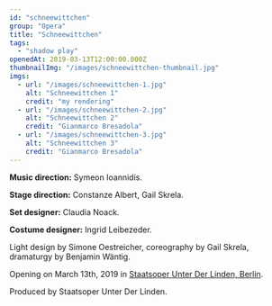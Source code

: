 ```yaml
---
id: "schneewittchen"
group: "Opera"
title: "Schneewittchen"
tags: 
  - "shadow play"
openedAt: 2019-03-13T12:00:00.000Z
thumbnailImg: "/images/schneewittchen-thumbnail.jpg"
imgs:
  - url: "/images/schneewittchen-1.jpg"
    alt: "Schneewittchen 1"
    credit: "my rendering"
  - url: "/images/schneewittchen-2.jpg"
    alt: "Schneewittchen 2"
    credit: "Gianmarco Bresadola"
  - url: "/images/schneewittchen-3.jpg"
    alt: "Schneewittchen 3"
    credit: "Gianmarco Bresadola"
---
```

**Music direction:** Symeon Ioannidis.

**Stage direction:** Constanze Albert, Gail Skrela.

**Set designer:** Claudia Noack.

**Costume designer:** Ingrid Leibezeder.

Light design by Simone Oestreicher, coreography by Gail Skrela, dramaturgy by Benjamin Wäntig.

Opening on March 13th, 2019 in [Staatsoper Unter Der Linden, Berlin](https://www.staatsoper-berlin.de/de/veranstaltungen/schneewittchen.2763/).

Produced by Staatsoper Unter Der Linden.

